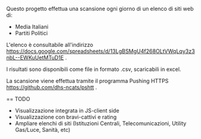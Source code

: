 Questo progetto effettua una scansione ogni giorno di un elenco di siti web di:
* Media Italiani
* Partiti Politici

L'elenco è consultabile all'indirizzo https://docs.google.com/spreadsheets/d/13LgBSMgU4f268OLtVWqLqy3z3nbL--EWKuUetMTuD1E .

I risultati sono disponibili come file in formato .csv, scaricabili in excel.

La scansione viene effettua tramite il programma Pushing HTTPS https://github.com/dhs-ncats/pshtt .


== TODO
* Visualizzazione integrata in JS-client side
* Visualizzazione con bravi-cattivi e rating
* Ampliare elenchi di siti (Istituzioni Centrali, Telecomunicazioni, Utility Gas/Luce, Sanità, etc)
